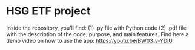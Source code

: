 # HSG ETF project

Inside the repository, you'll find: (1) .py file with Python code (2) .pdf file with the description of the code, purpose, and main features. Find here a demo video on how to use the app: https://youtu.be/BW03_v-YDlU
